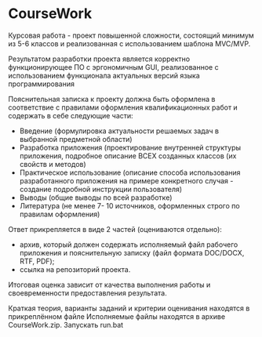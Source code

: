 # CourseWork
Курсовая работа - проект повышенной сложности, состоящий минимум из 5-6 классов и реализованная с использованием шаблона MVC/MVP.

Результатом разработки проекта является корректно функционирующее ПО с эргономичным GUI, реализованное с использованием функционала актуальных версий языка программирования

Пояснительная записка к проекту должна быть оформлена в соответствие с правилами оформления квалификационных работ и содержать в себе следующие части:
<ul>
<li>Введение (формулировка актуальности решаемых задач в выбранной предметной области)</li>

<li>Разработка приложения (проектирование внутренней структуры приложения, подробное описание ВСЕХ созданных классов (их свойств и методов)</li>

<li>Практическое использование (описание способа использования разработанного приложения на примере конкретного случая - создание подробной инструкции пользователя)</li>

<li>Выводы (общие выводы по всей разработке)</li>

<li>Литература (не менее 7- 10 источников, оформленных строго по правилам оформления)</li>
</ul>
Ответ прикрепляется в виде 2 частей (оцениваются отдельно):
<ul>
<li>архив, который должен содержать исполняемый файл рабочего приложения и пояснительную записку (файл формата DOC/DOCX, RTF, PDF);</li>

<li>ссылка на репозиторий проекта.</li>
</ul>
Итоговая оценка зависит от качества выполнения работы и своевременности предоставления результата.

Краткая теория, варианты заданий и критерии оценивания находятся в прикреплённом файле
Исполняемые файлы находятся в архиве CourseWork.zip. Запускать run.bat
